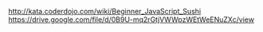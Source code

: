 http://kata.coderdojo.com/wiki/Beginner_JavaScript_Sushi
https://drive.google.com/file/d/0B9U-mq2rGtjVWWpzWEtWeENuZXc/view

